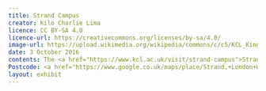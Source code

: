 ```yaml
---
title: Strand Campus
creator: Kilo Charlie Lima
licence: CC BY-SA 4.0
licence-url: https://creativecommons.org/licenses/by-sa/4.0/
image-url: https://upload.wikimedia.org/wikipedia/commons/c/c5/KCL_King%27s_Building_3_Final.jpg
date: 3 October 2016
contents: The <a href="https://www.kcl.ac.uk/visit/strand-campus">Strand Campus</a>, located on the north bank of the Thames, is the oldest and largest in scope at King’s College London. It is conveniently located in the City of Westminster, the heart of London. Its original campus consisted of the King's Building, which was designed and built in 1831, but as King's College London grew, the campus expanded to include the Chesham Buildings, the Strand Building, and the East Wing of Somerset House, among other buildings<a href="https://en.wikipedia.org/wiki/Strand_Campus">[1]</a>. Bush House and the King's Building are the main parts of the Strand Campus. Bush House is used to be the Headquarters of the BBC World Service <a href="https://en.wikipedia.org/wiki/Bush_House">[2]</a>. The King's Building consists of King's Building Foyer, Great Hall, College Chapel and Anatomy Theatre and Museum<a href="https://en.wikipedia.org/wiki/King%27s_Building,_London">[3]</a>.The campus is dominated by humanities, law, and social sciences faculty, but it also houses the Faculty of Natural and Mathematical Sciences. The Strand Campus is near the <a href="https://www.kcl.ac.uk/visit/maughan-library">Maughan Library</a>, which is the KCL's main library and the largest new university library in the UK since the Second World War <a href="https://en.wikipedia.org/wiki/Maughan_Library#cite_note-times-5">[4]</a>. Notably, the Strand campus is next to <a href="https://www.somersethouse.org.uk/about-somerset-house">Somerset House</a>, a famous working arts centre in central London. KCL students can go here to see curations or experience ice skating activities. This campus is also near the Covent Garden business district, which is only a 10-minute walk away from a variety of theatres, restaurants, pubs, cafes, market stalls, and friendly interaction with street artists. This allows students to take advantage of the city's excellent business and cultural opportunities. 
Postcode: <a href="https://www.google.co.uk/maps/place/Strand,+London+WC2R+2LS/@51.5124043,-0.1186907,17z/data=!3m1!4b1!4m5!3m4!1s0x487604ca3a62f9dd:0xebe931baa1181a63!8m2!3d51.512401!4d-0.116502">WC2R 2LS</a>.
layout: exhibit
---
```


